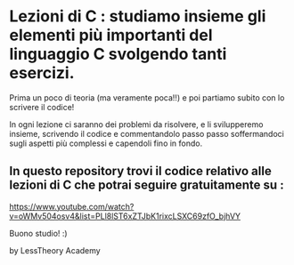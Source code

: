 # Lezioni di C : studiamo insieme gli elementi più importanti del linguaggio C svolgendo tanti esercizi. 

Prima un poco di teoria (ma veramente poca!!) e poi partiamo subito con lo scrivere il codice!

In ogni lezione ci saranno dei problemi da risolvere, e li svilupperemo insieme, scrivendo il codice e commentandolo passo passo soffermandoci sugli aspetti più complessi e capendoli fino in fondo.

## In questo repository trovi il codice relativo alle lezioni di C che potrai seguire gratuitamente su :
https://www.youtube.com/watch?v=oWMv504osv4&list=PLl8lST6xZTJbK1rixcLSXC69zfO_bjhVY

Buono studio! :)

by LessTheory Academy

